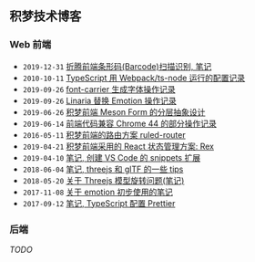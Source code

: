 ## 积梦技术博客

### Web 前端

- `2019-12-31` [折腾前端条形码(Barcode)扫描识别, 笔记](https://segmentfault.com/a/1190000021450639)
- `2010-10-11` [TypeScript 用 Webpack/ts-node 运行的配置记录](https://segmentfault.com/a/1190000020650656)
- `2019-09-26` [font-carrier 生成字体操作记录](https://segmentfault.com/a/1190000020506440)
- `2019-09-26` [Linaria 替换 Emotion 操作记录](https://segmentfault.com/a/1190000020500927)
- `2019-06-26` [积梦前端 Meson Form 的分层抽象设计](https://segmentfault.com/a/1190000019582729)
- `2019-06-14` [前端代码兼容 Chrome 44 的部分操作记录](https://segmentfault.com/a/1190000019477441)
- `2016-05-11` [积梦前端的路由方案 ruled-router](https://segmentfault.com/a/1190000019143914)
- `2019-04-21` [积梦前端采用的 React 状态管理方案: Rex](https://segmentfault.com/a/1190000018940757)
- `2019-04-10` [笔记, 创建 VS Code 的 snippets 扩展](https://segmentfault.com/a/1190000018819751)
- `2018-06-04` [笔记, threejs 和 glTF 的一些 tips](https://segmentfault.com/a/1190000015169256)
- `2018-05-20` [关于 Threejs 模型旋转问题(笔记)](https://segmentfault.com/a/1190000014943440)
- `2017-11-08` [关于 emotion 初步使用的笔记](https://segmentfault.com/a/1190000011902085)
- `2017-09-12` [笔记, TypeScript 配置 Prettier](https://segmentfault.com/a/1190000011122443)

### 后端

_TODO_
